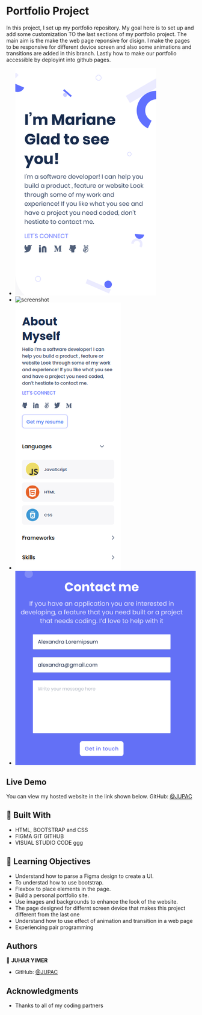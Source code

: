 
# Portfolio Project

In this project, I set up my portfolio repository. My goal here is to set up and add some customization TO  the last sections of my portfolio project. The main aim is the make the web page reponsive for disign. I make the pages to be responsive for different device screen and
also some animations and transitions are added in this branch. Lastly how to make our
portfolio accessible by deployint into github pages.

- ![screenshot](Image/mobile1.png)
- ![screenshot](Image/mobil2.png)
- ![screenshot](Image/mobile3.png)
- ![screenshot](Image/contact-form.png)
## Live Demo
You can view my hosted website in the link shown below.
GitHub: [@JUPAC](https://juaryimami.github.io/)
## :hammer: Built With

- HTML, BOOTSTRAP and CSS
- FIGMA GIT GITHUB
- VISUAL STUDIO CODE ggg
## :blue_book: Learning Objectives

- Understand how to parse a Figma design to create a UI.
- To understad how to use bootstrap.
- Flexbox to place elements in the page.
- Build a personal portfolio site.
- Use images and backgrounds to enhance the look of the website.
- The page designed for differnt screen device that makes this project different from the last one
- Understand how to use effect of animation and transition in a web page
- Experiencing pair programming

## Authors

👤 **JUHAR YIMER**

- GitHub: [@JUPAC](https://github.com/juaryimami)

## Acknowledgments

- Thanks to all of my coding partners
